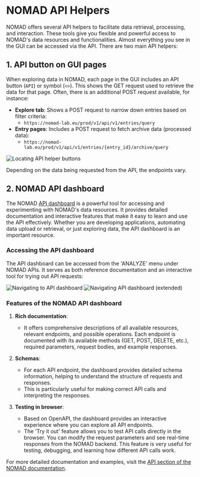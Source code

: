 # NOMAD API Helpers

NOMAD offers several API helpers to facilitate data retrieval, processing, and interaction. These tools give you flexible and powerful access to NOMAD's data resources and functionalities. Almost everything you see in the GUI can be accessed via the API. There are two main API helpers:


## 1. API button on GUI pages

When exploring data in NOMAD, each page in the GUI includes an API button (`API`) or symbol (`<>`). This shows the GET request used to retrieve the data for that page. Often, there is an additional POST request available, for instance:

- **Explore tab**: Shows a POST request to narrow down entries based on filter criteria:
  - `https://nomad-lab.eu/prod/v1/api/v1/entries/query`
- **Entry pages**: Includes a POST request to fetch archive data (processed data):
  - `https://nomad-lab.eu/prod/v1/api/v1/entries/{entry_id}/archive/query`

![Locating API helper buttons](../images/locate_API_buttons.gif)

Depending on the data being requested from the API, the endpoints vary.

## 2. NOMAD API dashboard

The NOMAD [API dashboard](https://nomad-lab.eu/prod/v1/api/v1/extensions/docs) is a powerful tool for accessing and experimenting with NOMAD's data resources. It provides detailed documentation and interactive features that make it easy to learn and use the API effectively. Whether you are developing applications, automating data upload or retrieval, or just exploring data, the API dashboard is an important resource.

### Accessing the API dashboard

The API dashboard can be accessed from the 'ANALYZE' menu under NOMAD APIs. It serves as both reference documentation and an interactive tool for trying out API requests:

![Navigating to API dashboard](../images/navigate_API_dashboard.gif)
![Navigating API dashboard (extended)](../images/navigate_API_dashboard_extended.gif)

### Features of the NOMAD API dashboard

1. **Rich documentation**:
    - It offers comprehensive descriptions of all available resources, relevant endpoints, and possible operations. Each endpoint is documented with its available methods (GET, POST, DELETE, etc.), required parameters, request bodies, and example responses.

2. **Schemas**:
    - For each API endpoint, the dashboard provides detailed schema information, helping to understand the structure of requests and responses.
    - This is particularly useful for making correct API calls and interpreting the responses.

3. **Testing in browser**:
    - Based on OpenAPI, the dashboard provides an interactive experience where you can explore all API endpoints.
    - The 'Try it out' feature allows you to test API calls directly in the browser. You can modify the request parameters and see real-time responses from the NOMAD backend. This feature is very useful for testing, debugging, and learning how different API calls work.

For more detailed documentation and examples, visit the [API section of the NOMAD documentation](https://nomad-lab.eu/prod/v1/docs/howto/programmatic/api.html).
